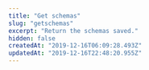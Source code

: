 ```yaml
---
title: "Get schemas"
slug: "getschemas"
excerpt: "Return the schemas saved."
hidden: false
createdAt: "2019-12-16T06:09:28.493Z"
updatedAt: "2019-12-16T22:48:20.955Z"
---
```


